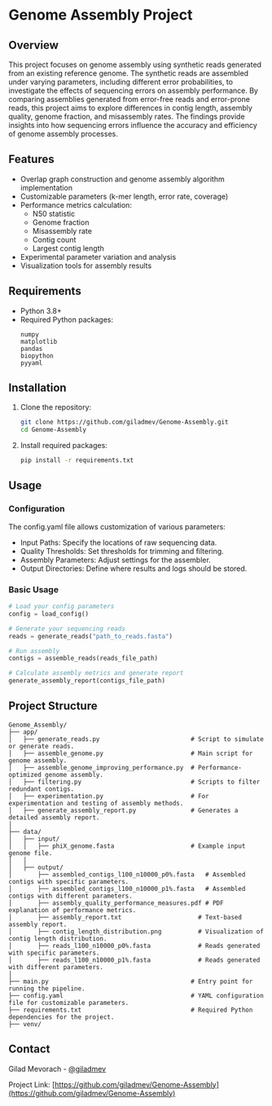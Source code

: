 # Genome Assembly Project

## Overview
This project focuses on genome assembly using synthetic reads generated from an existing reference genome. The synthetic reads are assembled under varying parameters, including different error probabilities, to investigate the effects of sequencing errors on assembly performance. By comparing assemblies generated from error-free reads and error-prone reads, this project aims to explore differences in contig length, assembly quality, genome fraction, and misassembly rates. 
The findings provide insights into how sequencing errors influence the accuracy and efficiency of genome assembly processes.

## Features
- Overlap graph construction and genome assembly algorithm implementation
- Customizable parameters (k-mer length, error rate, coverage)
- Performance metrics calculation:
  - N50 statistic
  - Genome fraction
  - Misassembly rate
  - Contig count
  - Largest contig length
- Experimental parameter variation and analysis
- Visualization tools for assembly results

## Requirements
- Python 3.8+
- Required Python packages:
  ```
  numpy
  matplotlib
  pandas
  biopython
  pyyaml
  ```

## Installation
1. Clone the repository:
   ```bash
   git clone https://github.com/giladmev/Genome-Assembly.git
   cd Genome-Assembly
   ```

2. Install required packages:
   ```bash
   pip install -r requirements.txt
   ```

## Usage
### Configuration
The config.yaml file allows customization of various parameters:

- Input Paths: Specify the locations of raw sequencing data.
- Quality Thresholds: Set thresholds for trimming and filtering.
- Assembly Parameters: Adjust settings for the assembler.
- Output Directories: Define where results and logs should be stored.

### Basic Usage
```python
# Load your config parameters
config = load_config()

# Generate your sequencing reads
reads = generate_reads("path_to_reads.fasta")

# Run assembly
contigs = assemble_reads(reads_file_path)

# Calculate assembly metrics and generate report
generate_assembly_report(contigs_file_path)
```

## Project Structure
```
Genome_Assembly/
├── app/
│   ├── generate_reads.py                         # Script to simulate or generate reads.
│   ├── assemble_genome.py                        # Main script for genome assembly.
│   ├── assemble_genome_improving_performance.py  # Performance-optimized genome assembly.
│   ├── filtering.py                              # Scripts to filter redundant contigs.
│   ├── experimentation.py                        # For experimentation and testing of assembly methods.
│   ├── generate_assembly_report.py               # Generates a detailed assembly report.
│
├── data/
│   ├── input/
│   │   ├── phiX_genome.fasta                     # Example input genome file.
│   │
│   ├── output/
│       ├── assembled_contigs_l100_n10000_p0%.fasta   # Assembled contigs with specific parameters.
│       ├── assembled_contigs_l100_n10000_p1%.fasta   # Assembled contigs with different parameters.
│       ├── assembly_quality_performance_measures.pdf # PDF explanation of performance metrics.
│       ├── assembly_report.txt                     # Text-based assembly report.
│       ├── contig_length_distribution.png          # Visualization of contig length distribution.
│       ├── reads_l100_n10000_p0%.fasta             # Reads generated with specific parameters.
│       ├── reads_l100_n10000_p1%.fasta             # Reads generated with different parameters.
│
├── main.py                                       # Entry point for running the pipeline.
├── config.yaml                                   # YAML configuration file for customizable parameters.
├── requirements.txt                              # Required Python dependencies for the project.
├── venv/             
```


## Contact
Gilad Mevorach - [@giladmev](https://github.com/giladmev)

Project Link: [https://github.com/giladmev/Genome-Assembly](https://github.com/giladmev/Genome-Assembly)

